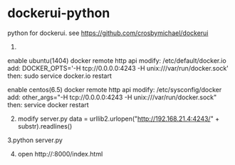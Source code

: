 dockerui-python
===============

python for dockerui. see https://github.com/crosbymichael/dockerui

1. 

enable ubuntu(1404) docker remote http api 
modify: /etc/default/docker.io
add:    DOCKER_OPTS='-H tcp://0.0.0.0:4243 -H unix:///var/run/docker.sock'
then:   sudo service docker.io restart

enable centos(6.5) docker remote http api 
modify: /etc/sysconfig/docker
add:    other_args="-H tcp://0.0.0.0:4243 -H unix:///var/run/docker.sock"
then:   service docker restart

2. modify server.py
data = urllib2.urlopen("http://192.168.21.4:4243/" + substr).readlines()

3.python server.py

4. open http://<ip>:8000/index.html
